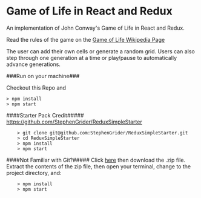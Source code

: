 # Game of Life in React and Redux

An implementation of John Conway's Game of Life in React and Redux.

Read the rules of the game on the [Game of Life Wikipedia Page](https://en.wikipedia.org/wiki/Conway%27s_Game_of_Life)

The user can add their own cells or generate a random grid.  Users can also step through one generation at a time or play/pause to automatically advance generations.

###Run on your machine###

Checkout this Repo and

```
> npm install
> npm start
```

####Starter Pack Credit#####
https://github.com/StephenGrider/ReduxSimpleStarter

```
	> git clone git@github.com:StephenGrider/ReduxSimpleStarter.git
	> cd ReduxSimpleStarter
	> npm install
	> npm start
```

####Not Familiar with Git?#####
Click [here](https://github.com/StephenGrider/ReactStarter/releases) then download the .zip file.  Extract the contents of the zip file, then open your terminal, change to the project directory, and:

```
	> npm install
	> npm start
```
